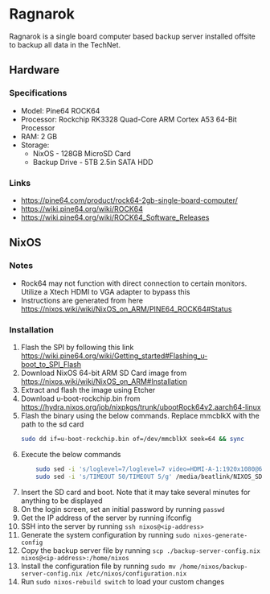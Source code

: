 # Ragnarok

Ragnarok is a single board computer based backup server installed offsite to backup all data in the TechNet.

## Hardware

### Specifications
- Model: Pine64 ROCK64
- Processor: Rockchip RK3328 Quad-Core ARM Cortex A53 64-Bit Processor
- RAM: 2 GB
- Storage: 
    - NixOS         - 128GB MicroSD Card
    - Backup Drive  - 5TB 2.5in SATA HDD

### Links
- https://pine64.com/product/rock64-2gb-single-board-computer/
- https://wiki.pine64.org/wiki/ROCK64
- https://wiki.pine64.org/wiki/ROCK64_Software_Releases


## NixOS

### Notes
- Rock64 may not function with direct connection to certain monitors. Utilize a Xtech HDMI to VGA adapter to bypass this
- Instructions are generated from here https://nixos.wiki/wiki/NixOS_on_ARM/PINE64_ROCK64#Status

### Installation
1. Flash the SPI by following this link https://wiki.pine64.org/wiki/Getting_started#Flashing_u-boot_to_SPI_Flash
2. Download NixOS 64-bit ARM SD Card image from https://nixos.wiki/wiki/NixOS_on_ARM#Installation
3. Extract and flash the image using Etcher
4. Download u-boot-rockchip.bin from https://hydra.nixos.org/job/nixpkgs/trunk/ubootRock64v2.aarch64-linux
5. Flash the binary using the below commands. Replace mmcblkX with the path to the sd card
    ```bash
    sudo dd if=u-boot-rockchip.bin of=/dev/mmcblkX seek=64 && sync
    ```
6. Execute the below commands
    ```bash
        sudo sed -i 's/loglevel=7/loglevel=7 video=HDMI-A-1:1920x1080@60/g' /media/beatlink/NIXOS_SD/boot/extlinux/extlinux.conf
        sudo sed -i 's/TIMEOUT 50/TIMEOUT 5/g' /media/beatlink/NIXOS_SD/boot/extlinux/extlinux.conf
    ```
7. Insert the SD card and boot. Note that it may take several minutes for anything to be displayed
4. On the login screen, set an initial password by running `passwd`
5. Get the IP address of the server by running ifconfig
5. SSH into the server by running `ssh nixos@<ip-address>`
6. Generate the system configuration by running `sudo nixos-generate-config`
6. Copy the backup server file by running `scp ./backup-server-config.nix nixos@<ip-address>:/home/nixos`
7. Install the configuration file by running `sudo mv /home/nixos/backup-server-config.nix /etc/nixos/configuration.nix`
8. Run `sudo nixos-rebuild switch` to load your custom changes
